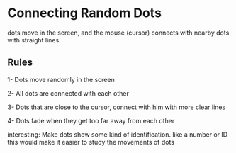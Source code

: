 # Connecting Random Dots
dots move in the screen, and the mouse (cursor) connects with nearby dots with straight lines.

## Rules
1- Dots move randomly in the screen

2- All dots are connected with each other

3- Dots that are close to the cursor, connect with him with more clear lines

4- Dots fade when they get too far away from each other

interesting:
Make dots show some kind of identification. like a number or ID
this would make it easier to study the movements of dots
